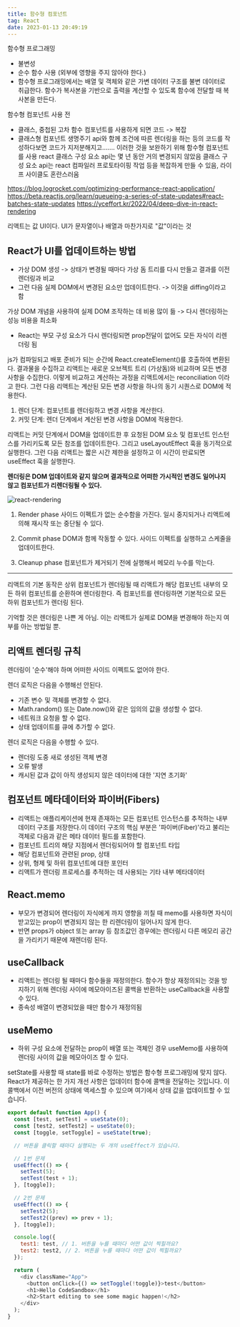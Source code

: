 ```yaml
---
title: 함수형 컴포넌트
tag: React
date: 2023-01-13 20:49:19
---
```


함수형 프로그래밍

- 불변성
- 순수 함수 사용 (외부에 영향을 주지 않아야 한다.)
- 함수형 프로그래밍에서는 배열 및 객체와 같은 가변 데이터 구조를 불변 데이터로 취급한다. 함수가 복사본을 기반으로 출력을 계산할 수 있도록 함수에 전달할 때 복사본을 만든다.

함수형 컴포넌트 사용 전

- 클래스, 중첩된 고차 함수 컴포넌트를 사용하게 되면 코드 -> 복잡
- 클래스형 컴포넌트 생명주기 api와 함께 조건에 따른 렌더링을 하는 등의 코드를 작성하다보면 코드가 지저분해지고....... 이러한 것을 보완하기 위해 함수형 컴포넌트를 사용
  react 클래스 구성 요소 api는 몇 년 동안 거의 변경되지 않았음 클래스 구성 요소 api는 react 컴파일러 프로토타이핑 작업 등을 복잡하게 만들 수 있음, 라이프 사이클도 혼란스러움

https://blog.logrocket.com/optimizing-performance-react-application/
https://beta.reactjs.org/learn/queueing-a-series-of-state-updates#react-batches-state-updates
https://yceffort.kr/2022/04/deep-dive-in-react-rendering

리액트는 값 UI이다. UI가 문자열이나 배열과 마찬가지로 "값"이라는 것

## React가 UI를 업데이트하는 방법

- 가상 DOM 생성 -> 상태가 변경될 때마다 가상 돔 트리를 다시 만들고 결과를 이전 렌더링과 비교
- 그런 다음 실제 DOM에서 변경된 요소만 업데이트한다. -> 이것을 diffing이라고 함

가상 DOM 개념을 사용하여 실제 DOM 조작하는 데 비용 많이 듦 -> 다시 렌더링하는 성능 비용을 최소화

- React는 부모 구성 요소가 다시 렌더링되면 prop전달이 없어도 모든 자식이 리렌더링 됨

js가 컴파일되고 배포 준비가 되는 순간에 React.createElement()를 호출하여 변환된다. 결과물을 수집하고 리액트는 새로운 오브젝트 트리 (가상돔)와 비교하며 모든 변경 사항을 수집한다. 이렇게 비교하고 계산하는 과정을 리액트에서는 reconciliation 이라고 한다. 그런 다음 리액트는 계산된 모든 변경 사항을 하나의 동기 시퀀스로 DOM에 적용한다.

1. 렌더 단계: 컴포넌트를 렌더링하고 변경 사항을 계산한다.
2. 커밋 단계: 렌더 단계에서 계산된 변경 사항을 DOM에 적용한다.

리액트는 커밋 단계에서 DOM을 업데이트한 후 요청된 DOM 요소 및 컴포넌트 인스턴스를 가리키도록 모든 참조를 업데이트한다. 그리고 useLayoutEffect 훅을 동기적으로 실행한다.
그런 다음 리액트는 짧은 시간 제한을 설정하고 이 시간이 만료되면 useEffect 훅을 실행한다.

**렌더링은 DOM 업데이트와 같지 않으며 결과적으로 어떠한 가시적인 변경도 일어나지 않고 컴포넌트가 리렌더링될 수 있다.**

![react-rendering](https://github.com/h-alex2/h-blog/blob/3f7d3b84b7d0bfc1a470305626500c3d39f0f939/public/posts/react-render.png?raw=true)

1. Render phase
   사이드 이펙트가 없는 순수함을 가진다.
   일시 중지되거나 리액트에 의해 재시작 또는 중단될 수 있다.

2. Commit phase
   DOM과 함께 작동할 수 있다. 사이드 이펙트를 실행하고 스케줄을 업데이트한다.

3. Cleanup phase
   컴포넌트가 제거되기 전에 실행해서 메모리 누수를 막는다.

---

리액트의 기본 동작은 상위 컴포넌트가 렌더링될 때 리액트가 해당 컴포넌트 내부의 모든 하위 컴포넌트를 순환하며 렌더링한다. 즉 컴포넌트를 렌더링하면 기본적으로 모든 하위 컴포넌트가 렌더링 된다.

기억할 것은 렌더링은 나쁜 게 아님. 이는 리액트가 실제로 DOM을 변경해야 하는지 여부를 아는 방법일 뿐.

## 리액트 렌더링 규칙

렌더링이 '순수'해야 하며 어떠한 사이드 이펙트도 없어야 한다.

렌더 로직은 다음을 수행해선 안된다.

- 기존 변수 및 객체를 변경할 수 없다.
- Math.random() 또는 Date.now()와 같은 임의의 값을 생성할 수 없다.
- 네트워크 요청을 할 수 없다.
- 상태 업데이트를 큐에 추가할 수 없다.

렌더 로직은 다음을 수행할 수 있다.

- 렌더링 도중 새로 생성된 객체 변경
- 오류 발생
- 캐시된 값과 값이 아직 생성되지 않은 데이터에 대한 '지연 초기화'

## 컴포넌트 메타데이터와 파이버(Fibers)

- 리액트는 애플리케이션에 현재 존재하는 모든 컴포넌트 인스턴스를 추적하는 내부 데이터 구조를 저장한다.이 데이터 구조의 핵심 부분은 '파이버(Fiber)'라고 불리는 객체로 다음과 같은 메타 데이터 필드를 포함한다.
- 컴포넌트 트리의 해당 지점에서 렌더링되어야 할 컴포넌트 타입
- 해당 컴포넌트와 관련된 prop, 상태
- 상위, 형제 및 하위 컴포넌트에 대한 포인터
- 리액트가 렌더링 프로세스를 추적하는 데 사용되는 기타 내부 메타데이터

## React.memo

- 부모가 변경되어 렌더링이 자식에게 까지 영향을 끼칠 때 memo를 사용하면 자식이 받고있는 prop이 변경되지 않는 한 리렌더링이 일어나지 않게 한다.
- 반면 props가 object 또는 array 등 참조값인 경우에는 렌더링시 다른 메모리 공간을 가리키기 때문에 재렌더링 된다.

## useCallback

- 리액트는 렌더링 될 때마다 함수들을 재정의한다. 함수가 항상 재정의되는 것을 방지하기 위해 렌더링 사이에 메모아이즈된 콜백을 반환하는 useCallback을 사용할 수 있다.
- 종속성 배열이 변경되었을 때만 함수가 재정의됨

## useMemo

- 하위 구성 요소에 전달하는 prop이 배열 또는 객체인 경우 useMemo를 사용하여 렌더링 사이의 값을 메모아이즈 할 수 있다.

setState를 사용할 때 state를 바로 수정하는 방법은 함수형 프로그래밍에 맞지 않다.
React가 제공하는 한 가지 개선 사항은 업데이터 함수에 콜백을 전달하는 것입니다. 이 콜백에서 이전 버전의 상태에 액세스할 수 있으며 여기에서 상태 값을 업데이트할 수 있습니다.

```js
export default function App() {
  const [test, setTest] = useState(0);
  const [test2, setTest2] = useState(0);
  const [toggle, setToggle] = useState(true);

  // 버튼을 클릭할 때마다 실행되는 두 개의 useEffect가 있습니다.

  // 1번 문제
  useEffect(() => {
    setTest(5);
    setTest(test + 1);
  }, [toggle]);

  // 2번 문제
  useEffect(() => {
    setTest2(5);
    setTest2((prev) => prev + 1);
  }, [toggle]);

  console.log({
    test1: test, // 1. 버튼을 누를 때마다 어떤 값이 찍힐까요?
    test2: test2, // 2. 버튼을 누를 때마다 어떤 값이 찍힐까요?
  });

  return (
    <div className="App">
      <button onClick={() => setToggle(!toggle)}>test</button>
      <h1>Hello CodeSandbox</h1>
      <h2>Start editing to see some magic happen!</h2>
    </div>
  );
}
```
